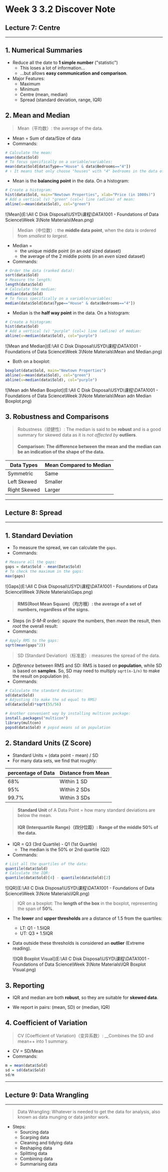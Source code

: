 # Week 3 3.2 Discover Note
## Lecture 7: Centre
---
## 1. Numerical Summaries
* Reduce all the date to __1 simple number__ ("statistic")
  * This loses a lot of information...
  * ...but allows __easy communication and comparison__.
* Major Features:
  * Maximum
  * Minimum
  * Centre (mean, median)
  * Spread (standard deviation, range, IQR)
## 2. Mean and Median
> Mean（平均数）: the average of the data.
* Mean = Sum of data/Size of data
* Commands:
```R
# Calculate the mean:
mean(data$Sold)
# To focus specifically on a variable/variables: 
mean(data$Sold[data$Type=="House" & data$Bedrooms=="4"])
# ↑ It means that only choose "houses" with "4" bedrooms in the data of all the property sold.
```
* Mean is the __balancing point__ in the data. On a histogram:
```R
# Create a histogram:
hist(data$Sold, main="Newtown Properties", xlab="Price (in 1000s)")
# Add a vertical (v) "green" (col=) line (adline) of mean:
abline(v=mean(data$Sold), col="green")
```

![Mean](E:\All C Disk Disposal\USYD\课程\DATA1001 - Foundations of Data Science\Week 3\Note Materials\Mean.png)

> Median（中位数）: the __middle data point__, when the data is ordered from _smallest to largest_.
* Median = 
  * the unique middle point (in an _odd_ sized dataset)
  * the average of the 2 middle points (in an _even_ sized dataset)
* Commands:
```R
# Order the data (ranked data):
sort(data$Sold)
# Measure the length:
length(data$Sold)
# Calculate the median:
median(data$Sold)
# To focus specifically on a variable/variables: 
median(data$Sold[data$Type=="House" & data$Bedrooms=="4"])
```
* Median is the __half way point__ in the data. On a histogram:
```R
# Create a histogram:
hist(data$Sold)
# Add a vertical (v) "purple" (col=) line (adline) of median:
abline(v=median(data$Sold), col="purple")
```

![Mean and Median](E:\All C Disk Disposal\USYD\课程\DATA1001 - Foundations of Data Science\Week 3\Note Materials\Mean and Median.png)

* Both on a boxplot:
```R
boxplot(data$Sold, main="Newtown Properties")
abline(v=mean(data$Sold), col="green")
abline(v=median(data$Sold), col="purple")
```

![Mean adn Median Boxplot](E:\All C Disk Disposal\USYD\课程\DATA1001 - Foundations of Data Science\Week 3\Note Materials\Mean adn Median Boxplot.png)

## 3. Robustness and Comparisons
> Robustness（顽健性）: The median is said to be __robust__ and is a good summary for skewed data as it is _not affected by_ __outliers__.
>
> #### Comparison: The difference between the mean and the median can be an indication of the __shape__ of the data.

| Data Types | Mean Compared to Median |
|------------|-------------------------|
| Symmetric | Same |
| Left Skewed | Smaller |
| Right Skewed | Larger |
---
## Lecture 8: Spread
---
## 1. Standard Deviation
* To measure the spread, we can calculate the `gaps`.
* Commands:
```R
# Measure all the gaps:
gaps = data$Sold - mean(Data$Sold)
# To check the maximum in the gaps:
max(gaps)
```
![Gaps](E:\All C Disk Disposal\USYD\课程\DATA1001 - Foundations of Data Science\Week 3\Note Materials\Gaps.png)

> #### RMS(Root Mean Square)（均方根）: the average of a set of numbers, regardless of the signs.
* Steps (in _S-M-R_ order): _square_ the numbers, then _mean_ the result, then _root_ the overall result:
* Commands:
```R
# Apply RMS to the gaps:
sqrt(mean(gaps^2))
```
> SD (Standard Deviation)（标准差）: measures the spread of the data.
* _Difference_ between RMS and SD: RMS is based on __population__, while SD is based on __samples__. So, SD may need to multiply `sqrt(n-1/n)` to make the result on population (n).
* Commands:
```R
# Calculate the standard deviation:
sd(data$Sold)
# Adjusting (to make the sd equal to RMS)
sd(data$Sold)*sqrt(55/56)

# Another convenient way by installing multicon package:
install.packages("multicon")
library(multcon)
popsd(data$Sold) # popsd means sd on population
```
## 2. Standard Units (Z Score)
* Standard Units = (data point - mean) / SD
* For many data sets, we find that roughly:

| percentage of Data | Distance from Mean |
|--------------------|--------------------|
| 68%                | Within 1 SD        |
| 95%                | Within 2 SDs       |
| 99.7%              | Within 3 SDs       |
> __Standard Unit__ of A Data Point = how many standard deviations are below the mean.
>
> #### IQR (Interquartile Range)（四分位距）: Range of the __middle 50%__ of the data.
* IQR = Q3 (3rd Quartile) - Q1 (1st Quartile)
  * The median is the 50% or 2nd quartile (Q2)
* Commands:
```R
# List all the quartiles of the data:
quantile(data$Sold)
# Calculate the IQR:
quantile(data$Sold)[4] - quantile(data$Sold)[2]
```
![IQR](E:\All C Disk Disposal\USYD\课程\DATA1001 - Foundations of Data Science\Week 3\Note Materials\IQR.png)

> IQR on a boxplot: The __length of the box__ in the boxplot, representing the span of __50%__.
* The __lower__ and __upper thresholds__ are a distance of 1.5 from the quartiles:
  * LT: Q1 - 1.5IQR
  * UT: Q3 + 1.5IQR
  
* Data outside these thresholds is considered an __outlier__ (Extreme reading).

  ![IQR Boxplot Visual](E:\All C Disk Disposal\USYD\课程\DATA1001 - Foundations of Data Science\Week 3\Note Materials\IQR Boxplot Visual.png)
## 3. Reporting
* IQR and median are both __robust__, so they are suitable for __skewed data__.

* We report in pairs: (mean, SD) or (median, IQR)
## 4. Coefficient of Variation
> CV (Coefficient of Variation)（变异系数）: __Combines the SD and mean++ into 1 summary.
* CV = SD/Mean
* Commands:
```R
m = mean(data$Sold)
sd = sd(data$Sold)
sd/m
```
---
## Lecture 9: Data Wrangling
---
> Data Wrangling: Whatever is needed to get the data for analysis, also known as data munging or data janitor work.
* Steps:
  * Sourcing data
  * Scarping data
  * Cleaning and tidying data
  * Reshaping data
  * Splitting data
  * Combining data
  * Summarising data